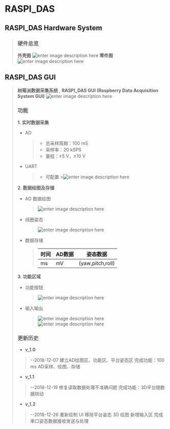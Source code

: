# RASPI_DAS

## RASPI_DAS Hardware System
>
>### 硬件总览
>
>**外壳图**
>![enter image description here](https://lh3.googleusercontent.com/dXN6l-oOztzY1PDiuZqnhYSdcverij9Ny3apWwql36OjAYsacms6Q0hpf2VHhFhNA4cGhUn3vhs)
>**零件图**
>![enter image description here](https://lh3.googleusercontent.com/OKOIQzmPpU0fsEjPEkVWaoa1Gp-BtIrxo4ZtUvD3EZsV-aQAL8sUpHv53fDJj1022KhlFb6fsMo)
>
## RASPI_DAS GUI
>**树莓派数据采集系统** , **RASPI_DAS GUI (Raspberry Data Acquisition System GUI)**
>![enter image description here](https://lh3.googleusercontent.com/j1f_oFytvIL7zqkOs5S4kOtsTgar0B-EWWf-C_3O-gb0mPCBv8jto6zc8akDzu60FbMBY-K_fOE)
>### 功能
>
>**1. 实时数据采集**
>
 >- AD
>	 > - 总采样周期：100 mS
>	 >- 采样率：20 kSPS
>	 >- 量程：±5 V，±10 V
>
> - UART
>	> - 可配置
	>![enter image description here](https://lh3.googleusercontent.com/fkvwDeu7nUp8_HvrltXF8LGcXK5qiXH1VsmtGQ_QmNA-myi2SUkUwpXA_QHdmUY5zUpn-b5aYDc)
>
>**2. 数据绘图及存储**
>
> - AD 数据绘图
>	>![enter image description here](https://lh3.googleusercontent.com/nzW7FB8V1qPKEYeElRnddJ5wqyeifMG8O4-wY-nDcJ0yuqzUoshw51ING07DTov5eeeMz_mWeto)
> 
> - 线圈姿态
>	> ![enter image description here](https://lh3.googleusercontent.com/sMzo3NVspxWTXcn8T9oy8UaSgx95pWKf_E0Isr-b1dU287lZNl9w9pmp45EP3GMQfQxdIt8GAH8)
> 
> - 数据存储
>	>| 时间 | AD数据 | 姿态数据 |
>	>| ----- | --------- | ----------- |
>	>|  ms  |      mV    | (yaw,pitch,roll) |
>
>**3. 功能区域**
>
> - 功能按钮
>	> ![enter image description here](https://lh3.googleusercontent.com/dB7v0mbiDdAo05irNXJdriPDXqhBP5kw-QPCrwFOuHlUCVg0TyEh4zP9oE8UUA0OadVv1SDx6-w)
>
> - 输入输出
>
>	>![enter image description here](https://lh3.googleusercontent.com/AGL7uIooCHYA3YIkLMPo1R88fc5S5336FSWOt1UsBT8eVkVAO0Yb9cpP9IuvHXqyEzzh6ZkPzdQ)
>	>![enter image description here](https://lh3.googleusercontent.com/gXyNpKMyKVp72F9MLvKmdvdVp72Tu4ckQ_XAdG33su5Bh9Su1WWuvN_t4cY2Yn3RsLwnYmVmi8g)
>
>### 更新历史
>
> - **v_1.0**
>> --2018-12-07
>> 建立AD绘图区、功能区、平台姿态区
>> 完成功能：100 ms AD采样、绘图、存储
>
>
> - **v_1.1**
>>--2018-12-19
>>修复读取数据处理不准确问题
>>完成功能：3D平台随数据转动
>
> - **v_1.2**
> >--2018-12-26
>	>重新绘制 UI 
> >移除平台姿态 3D 绘图
>	>新增输入区
>	>完成串口姿态数据接收发送与处理


<!--stackedit_data:
eyJoaXN0b3J5IjpbMTI5NDMxNTc1NCwxOTAxNzg1OTE4LDE1ND
I4NzA0LDc1OTIzMzU4NCwtMjE0MTY2MTI2OCwxNTA4NDczMjgy
LC0xNzgxMTY3NTkyLC00ODE3NjU2OTksLTc0MjQ5MTM2NSwtMT
g2ODY2ODI4MiwtMTQ1OTAxNjY2MV19
-->